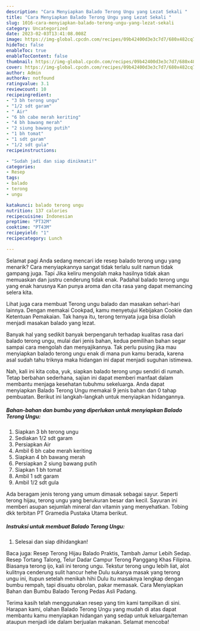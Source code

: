 ```yaml
---
description: "Cara Menyiapkan Balado Terong Ungu yang Lezat Sekali "
title: "Cara Menyiapkan Balado Terong Ungu yang Lezat Sekali "
slug: 1016-cara-menyiapkan-balado-terong-ungu-yang-lezat-sekali
category: Uncategorized
date: 2023-02-03T13:41:08.008Z
image: https://img-global.cpcdn.com/recipes/09b42400d3e3c7d7/680x482cq70/balado-terong-ungu-foto-resep-utama.jpg
hideToc: false
enableToc: true
enableTocContent: false
thumbnail: https://img-global.cpcdn.com/recipes/09b42400d3e3c7d7/680x482cq70/balado-terong-ungu-foto-resep-utama.jpg
cover: https://img-global.cpcdn.com/recipes/09b42400d3e3c7d7/680x482cq70/balado-terong-ungu-foto-resep-utama.jpg
author: Admin
authorAv: notfound
ratingvalue: 3.1
reviewcount: 10
recipeingredient:
- "3 bh terong ungu"
- "1/2 sdt garam"
- " Air"
- "6 bh cabe merah keriting"
- "4 bh bawang merah"
- "2 siung bawang putih"
- "1 bh tomat"
- "1 sdt garam"
- "1/2 sdt gula"
recipeinstructions:

- "Sudah jadi dan siap dinikmati!"
categories:
- Resep
tags:
- balado
- terong
- ungu

katakunci: balado terong ungu 
nutrition: 137 calories
recipecuisine: Indonesian
preptime: "PT32M"
cooktime: "PT43M"
recipeyield: "1"
recipecategory: Lunch

---
```



Selamat pagi Anda sedang mencari ide resep balado terong ungu yang menarik? Cara menyiapkannya sangat tidak terlalu sulit namun tidak gampang juga. Tapi Jika keliru mengolah maka hasilnya tidak akan memuaskan dan justru cenderung tidak enak. Padahal balado terong ungu yang enak harusnya Kan punya aroma dan cita rasa yang dapat memancing selera kita.


Lihat juga cara membuat Terong ungu balado dan masakan sehari-hari lainnya. Dengan memakai Cookpad, kamu menyetujui Kebijakan Cookie dan Ketentuan Pemakaian. Tak hanya itu, terong ternyata juga bisa diolah menjadi masakan balado yang lezat.

Banyak hal yang sedikit banyak berpengaruh terhadap kualitas rasa dari balado terong ungu, mulai dari jenis bahan, kedua pemilihan bahan segar sampai cara mengolah dan menyajikannya. Tak perlu pusing jika mau menyiapkan balado terong ungu enak di mana pun kamu berada, karena asal sudah tahu triknya maka hidangan ini dapat menjadi suguhan istimewa.


Nah, kali ini kita coba, yuk, siapkan balado terong ungu sendiri di rumah. Tetap berbahan sederhana, sajian ini dapat memberi manfaat dalam membantu menjaga kesehatan tubuhmu sekeluarga. Anda dapat menyiapkan Balado Terong Ungu memakai 9 jenis bahan dan 0 tahap pembuatan. Berikut ini langkah-langkah untuk menyiapkan hidangannya.

<!--inarticleads1-->

##### Bahan-bahan dan bumbu yang diperlukan untuk menyiapkan Balado Terong Ungu:

1. Siapkan 3 bh terong ungu
1. Sediakan 1/2 sdt garam
1. Persiapkan  Air
1. Ambil 6 bh cabe merah keriting
1. Siapkan 4 bh bawang merah
1. Persiapkan 2 siung bawang putih
1. Siapkan 1 bh tomat
1. Ambil 1 sdt garam
1. Ambil 1/2 sdt gula


Ada beragam jenis terong yang umum dimasak sebagai sayur. Seperti terong hijau, terong ungu yang berukuran besar dan kecil. Sayuran ini memberi asupan sejumlah mineral dan vitamin yang menyehatkan. Tobing dkk terbitan PT Gramedia Pustaka Utama berikut. 

<!--inarticleads2-->

##### Instruksi untuk membuat Balado Terong Ungu:


1. Selesai dan siap dihidangkan!

Baca juga: Resep Terong Hijau Balado Praktis, Tambah Jamur Lebih Sedap. Resep Tortang Talong, Telur Dadar Campur Terong Panggang Khas Filipina. Biasanya terong ijo, kali ini terong ungu. Tekstur terong ungu lebih liat, alot kulitnya cenderung sulit hancur hehe Dulu sukanya masak yang terong ungu ini, itupun setelah menikah hihi Dulu itu masaknya lengkap dengan bumbu rempah, tapi disuatu obrolan, pakar memasak. Cara Menyiapkan Bahan dan Bumbu Balado Terong Pedas Asli Padang. 

Terima kasih telah menggunakan resep yang tim kami tampilkan di sini. Harapan kami, olahan Balado Terong Ungu yang mudah di atas dapat membantu kamu menyiapkan hidangan yang sedap untuk keluarga/teman ataupun menjadi ide dalam berjualan makanan. Selamat mencoba!

